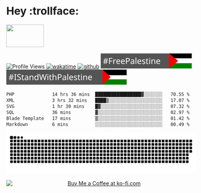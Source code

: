 # Hey :trollface:
<a href="#">
    <img src="https://media1.giphy.com/media/L0C3eo0XgklO7iqXRC/source.gif" width="100" height="60"/>
</a>

![Profile Views](https://visitor-badge.glitch.me/badge?page_id=saedyousef.saedyousef&left_color=grey&right_color=blue&left_text=👀+Profile+Views)
[![wakatime](https://wakatime.com/badge/user/03bf07e2-4c78-4826-8603-8922f0241061.svg)](https://wakatime.com/@03bf07e2-4c78-4826-8603-8922f0241061)
[![github](https://img.shields.io/github/followers/saedyousef?logo=github&style=plastic)](https://github.com/saedyousef?tab=followers)
[![github](https://raw.githubusercontent.com/saedyousef/StandWithPalestine/main/badges/flat/FreePalestine.svg)](https://github.com/saedyousef/StandWithPalestine)
[![github](https://raw.githubusercontent.com/saedyousef/StandWithPalestine/main/badges/flat/IStandWithPalestine.svg)](https://github.com/saedyousef/StandWithPalestine)


<!-- <img src="https://github-readme-stats.vercel.app/api?username=saedyousef&show_icons=true&count_private=true" width="100%" /> --> 

<!--START_SECTION:waka-->

```text
PHP              14 hrs 36 mins  █████████████████▓░░░░░░░   70.55 %
XML              3 hrs 32 mins   ████▒░░░░░░░░░░░░░░░░░░░░   17.07 %
SVG              1 hr 30 mins    █▓░░░░░░░░░░░░░░░░░░░░░░░   07.32 %
SQL              36 mins         ▓░░░░░░░░░░░░░░░░░░░░░░░░   02.97 %
Blade Template   17 mins         ▒░░░░░░░░░░░░░░░░░░░░░░░░   01.42 %
Markdown         6 mins          ░░░░░░░░░░░░░░░░░░░░░░░░░   00.49 %
```

<!--END_SECTION:waka-->
    
![github contribution grid snake animation](https://raw.githubusercontent.com/saedyousef/saedyousef/output/github-contribution-grid-snake.svg)

<div align="center">
<a href='https://ko-fi.com/X8X4DZ9YG' target='_blank'><img height='36' style='display:flex;border:0px;height:36px;margin:auto;left:50%' src='https://cdn.ko-fi.com/cdn/kofi2.png?v=3' border='0' alt='Buy Me a Coffee at ko-fi.com' /></a>
</div>
